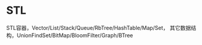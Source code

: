 # STL
STL容器，Vector/List/Stack/Queue/RbTree/HashTable/Map/Set，
其它数据结构，UnionFindSet/BitMap/BloomFilter/Graph/BTree
